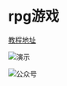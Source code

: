 # rpg游戏


[教程地址](https://www.jianshu.com/p/865ba4d5888f)

![演示](http://upload-images.jianshu.io/upload_images/9984013-ea87265fb043fbee.gif?imageMogr2/auto-orient/strip%7CimageView2/2/w/1240)

![公众号](http://upload-images.jianshu.io/upload_images/9984013-b20ad68203c851af.png?imageMogr2/auto-orient/strip%7CimageView2/2/w/1240)